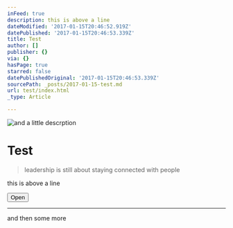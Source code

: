 ```yaml
---
inFeed: true
description: this is above a line
dateModified: '2017-01-15T20:46:52.919Z'
datePublished: '2017-01-15T20:46:53.339Z'
title: Test
author: []
publisher: {}
via: {}
hasPage: true
starred: false
datePublishedOriginal: '2017-01-15T20:46:53.339Z'
sourcePath: _posts/2017-01-15-test.md
url: test/index.html
_type: Article

---
```

![and a little descrption](https://the-grid-user-content.s3-us-west-2.amazonaws.com/ab67ee22-1470-4c81-80cd-e1ea3e3b6fc7.jpg)

# Test

> leadership is still about staying connected with people

this is above a line

<button data-role="cta" style="">Open</button>

---

and then some more